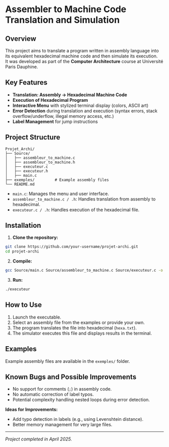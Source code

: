 # Assembler to Machine Code Translation and Simulation

## Overview

This project aims to translate a program written in assembly language into its equivalent hexadecimal machine code and then simulate its execution.  
It was developed as part of the **Computer Architecture** course at Université Paris Dauphine.

## Key Features

- **Translation: Assembly → Hexadecimal Machine Code**  
- **Execution of Hexadecimal Program**  
- **Interactive Menu** with stylized terminal display (colors, ASCII art)  
- **Error Detection** during translation and execution (syntax errors, stack overflow/underflow, illegal memory access, etc.)  
- **Label Management** for jump instructions

## Project Structure

```
Projet_Archi/
├── Source/
│   ├── assembleur_to_machine.c
│   ├── assembleur_to_machine.h
│   ├── executeur.c
│   ├── executeur.h
│   ├── main.c
├── exemples/         # Example assembly files
└── README.md
```

- `main.c`: Manages the menu and user interface.
- `assembleur_to_machine.c / .h`: Handles translation from assembly to hexadecimal.
- `executeur.c / .h`: Handles execution of the hexadecimal file.

## Installation

1. **Clone the repository:**

```bash
git clone https://github.com/your-username/projet-archi.git
cd projet-archi
```

2. **Compile:**

```bash
gcc Source/main.c Source/assembleur_to_machine.c Source/executeur.c -o executeur
```

3. **Run:**

```bash
./executeur
```

## How to Use

1. Launch the executable.
2. Select an assembly file from the examples or provide your own.
3. The program translates the file into hexadecimal (`hexa.txt`).
4. The simulator executes this file and displays results in the terminal.

## Examples

Example assembly files are available in the `exemples/` folder.

## Known Bugs and Possible Improvements

- No support for comments (`;`) in assembly code.
- No automatic correction of label typos.
- Potential complexity handling nested loops during error detection.

**Ideas for Improvements:**  
- Add typo detection in labels (e.g., using Levenshtein distance).
- Better memory management for very large files.


---

*Project completed in April 2025.*
